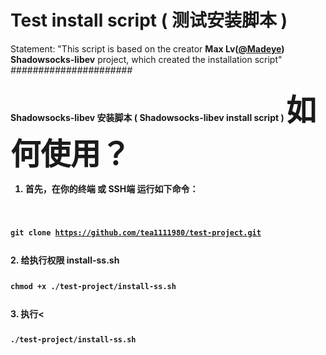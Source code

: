 # Test install script  ( 测试安装脚本 )
Statement: "This script is based on the creator
<b>Max Lv(<a href='https://github.com/Madeye'>@Madeye</a>) Shadowsocks-libev</b> project, which created the installation script"
<i>######################</i><br></br>
<b>Shadowsocks-libev 安装脚本 ( Shadowsocks-libev install script )
<b><font size=14px>如何使用？</font></b>
1. 首先，在你的终端 或 SSH端 运行如下命令：
<code>

git clone https://github.com/tea1111980/test-project.git

</code>
2. 给执行权限 install-ss.sh
<code>

chmod +x ./test-project/install-ss.sh

</code>
3. 执行<
<code>

./test-project/install-ss.sh

</code>
